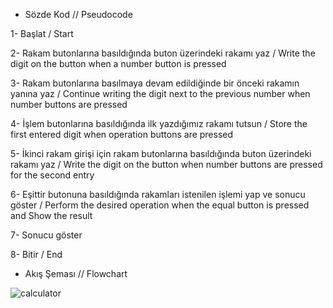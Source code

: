 * Sözde Kod // Pseudocode 

1- Başlat / Start

2- Rakam butonlarına basıldığında buton üzerindeki rakamı yaz / Write the digit on the button when a number button is pressed

3- Rakam butonlarına basılmaya devam edildiğinde bir önceki rakamın yanına yaz / Continue writing the digit next to the previous number when number buttons are pressed

4- İşlem butonlarına basıldığında ilk yazdığımız rakamı tutsun / Store the first entered digit when operation buttons are pressed

5- İkinci rakam girişi için rakam butonlarına basıldığında buton üzerindeki rakamı yaz / Write the digit on the button when number buttons are pressed for the second entry

6- Eşittir butonuna basıldığında rakamları istenilen işlemi yap ve sonucu göster / Perform the desired operation when the equal button is pressed and Show the result

7- Sonucu göster

8- Bitir / End

* Akış Şeması // Flowchart
  
![calculator](https://github.com/hmtcan/WinFormAppCalculator/assets/100353650/b11ab255-edba-4e01-b369-2c9978bd9ef3)



